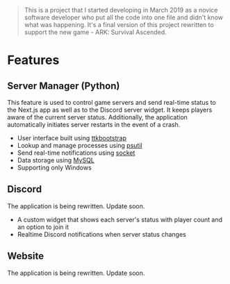 > This is a project that I started developing in March 2019 as a novice software developer who put all the code into one file and didn't know what was happening. It's a final version of this project rewritten to support the new game - ARK: Survival Ascended.

# Features

## Server Manager (Python)

This feature is used to control game servers and send real-time status to the Next.js app as well as to the Discord server widget. It keeps players aware of the current server status. Additionally, the application automatically initiates server restarts in the event of a crash.

-   User interface built using [ttkbootstrap](https://ttkbootstrap.readthedocs.io/en/latest/)
-   Lookup and manage processes using [psutil](https://pypi.org/project/psutil/)
-   Send real-time notifications using [socket](https://docs.python.org/3/library/socket.html)
-   Data storage using [MySQL](https://pypi.org/project/mysql-connector-python/)
-   Supporting only Windows

## Discord

The application is being rewritten. Update soon.

-   A custom widget that shows each server's status with player count and an option to join it
-   Realtime Discord notifications when server status changes

## Website

The application is being rewritten. Update soon.
